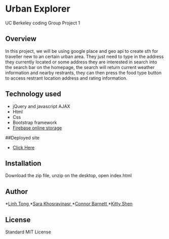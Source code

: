 # Urban Explorer
UC Berkeley coding Group Project 1

## Overview

In this project, we will be using google place and geo api to create sth for traveller new to an certain urban area. They just need to type in the address they currently located or some address they are interested in search into the search bar on the homepage, the search will return current weather information and nearby restrants, they can then press the food type button to access restrant location address and rating information.

## Technology used
* jQuery and javascript AJAX
* Html
* Css
* Bootstrap framework 
* [Firebase online storage](https://firebase.google.com/)

##Deployed site
* [Click Here](https://connor218.github.io/UrbanExplorer/)

## Installation
Download the zip file, unzip on the desktop, open index.html

## Author 
*[Linh Tong ](https://github.com/linhthitong)
*[Sara Khosravinasr ](https://github.com/saranasr83)
*[Connor Barnett ](https://github.com/Connor218/)
*[Kitty Shen ](https://github.com/kittyshen)

## License
Standard MIT License
